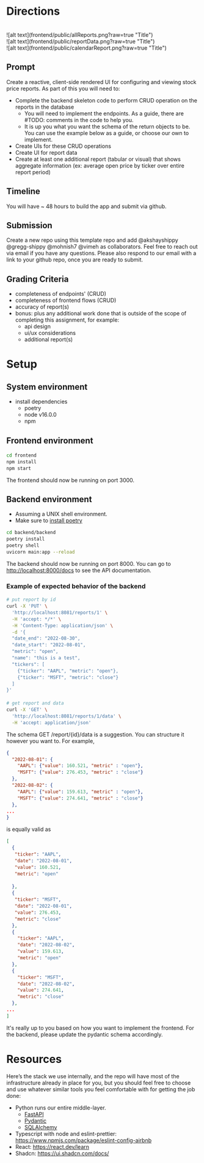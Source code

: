# Directions
<br>
![alt text](frontend/public/allReports.png?raw=true "Title")
<br>
![alt text](frontend/public/reportData.png?raw=true "Title")
<br>
![alt text](frontend/public/calendarReport.png?raw=true "Title")
<br>

## Prompt
Create a reactive, client-side rendered UI for configuring and viewing stock price reports. As part of this you will need to:
- Complete the backend skeleton code to perform CRUD operation on the reports in the database
  - You will need to implement the endpoints. As a guide, there are #TODO: comments in the code to help you.
  - It is up you what you want the schema of the return objects to be. You can use the example below as a guide, or choose our own to implement.
- Create UIs for these CRUD operations
- Create UI for report data
- Create at least one additional report (tabular or visual) that shows aggregate information (ex: average open price by ticker over entire report period)

## Timeline
You will have ~ 48 hours to build the app and submit via github.

## Submission
Create a new repo using this template repo and add @akshayshippy @gregg-shippy @mohnish7 @vimeh as collaborators. Feel free to reach out via email if you have any questions. Please also respond to our email with a link to your github repo, once you are ready to submit.

## Grading Criteria
- completeness of endpoints' (CRUD)
- completeness of frontend flows (CRUD)
- accuracy of report(s)
- bonus: plus any additional work done that is outside of the scope of completing this assignment, for example:
  - api design
  - ui/ux considerations 
  - additional report(s)

# Setup

## System environment

- install dependencies
  - poetry
  - node v16.0.0
  - npm

## Frontend environment

```bash
cd frontend
npm install
npm start
```

The frontend should now be running on port 3000.

## Backend environment

- Assuming a UNIX shell environment.
- Make sure to [install poetry](https://python-poetry.org/docs/)

```bash
cd backend/backend
poetry install
poetry shell
uvicorn main:app --reload
```

The backend should now be running on port 8000. You can go to [http://localhost:8000/docs](http://localhost:8000/docs) to see the API documentation.

### Example of expected behavior of the backend

```bash
# put report by id
curl -X 'PUT' \
  'http://localhost:8081/reports/1' \
  -H 'accept: */*' \
  -H 'Content-Type: application/json' \
  -d '{
  "date_end": "2022-08-30",
  "date_start": "2022-08-01",
  "metric": "open",
  "name": "this is a test",
  "tickers": [
    {"ticker": "AAPL", "metric": "open"},
    {"ticker": "MSFT", "metric": "close"}
  ]
}'

# get report and data
curl -X 'GET' \
  'http://localhost:8081/reports/1/data' \
  -H 'accept: application/json'
```

The schema GET /report/{id}/data is a suggestion. You can structure it however you want to. For example,

```json
{
  "2022-08-01": {
    "AAPL": {"value": 160.521, "metric" : "open"},
    "MSFT": {"value": 276.453, "metric" : "close"}
  },
  "2022-08-02": {
    "AAPL": {"value": 159.613, "metric" : "open"},
    "MSFT": {"value": 274.641, "metric" : "close"}
  },
...
}
```

is equally valid as

```json
[
  {
   "ticker": "AAPL",
   "date": "2022-08-01",
   "value": 160.521,
   "metric": "open"

  },
  {
   "ticker": "MSFT",
   "date": "2022-08-01",
   "value": 276.453,
   "metric": "close"
  },
  {
    "ticker": "AAPL",
    "date": "2022-08-02",
    "value": 159.613,
    "metric": "open"
  },
  {
    "ticker": "MSFT",
    "date": "2022-08-02",
    "value": 274.641,
    "metric": "close"
  },
...
]
```

It's really up to you based on how you want to implement the frontend. For the backend, please update the pydantic schema accordingly.

# Resources
Here’s the stack we use internally, and the repo will have most of the infrastructure already in place for you, but you should feel free to choose and use whatever similar tools you feel comfortable with for getting the job done:
- Python runs our entire middle-layer.
  - [FastAPI](https://fastapi.tiangolo.com/)
  - [Pydantic](https://pydantic-docs.helpmanual.io/)
  - [SQLAlchemy](https://docs.sqlalchemy.org/en/20/tutorial/index.html)
- Typescript with node and eslint-prettier: https://www.npmjs.com/package/eslint-config-airbnb
- React: https://react.dev/learn
- Shadcn: https://ui.shadcn.com/docs/